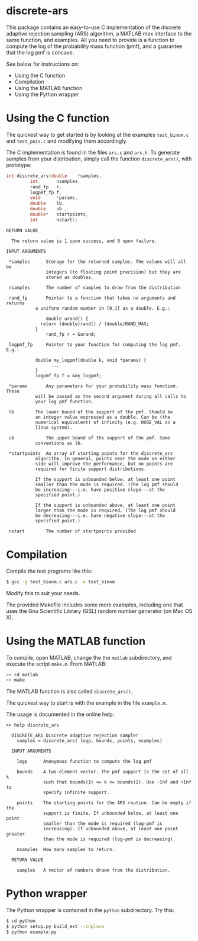 # discrete-ars

This package contains an easy-to-use C implementation of the
discrete adaptive rejection sampling (ARS) algorithm, a MATLAB
mex interface to the same function, and examples. All you need to
provide is a function to compute the log of the probability mass
function (pmf), and a guarantee that the log pmf is concave.

See below for instructions on:

* Using the C function
* Compilation
* Using the MATLAB function
* Using the Python wrapper

# Using the C function

The quickest way to get started is by looking at the examples
`test_binom.c` and `test_pois.c` and modifying them accordingly.

The C implementation is found in the files `ars.c` and `ars.h`. To
generate samples from your distribution, simply call the function
`discrete_ars()`, with prototype:

~~~ .C
int discrete_ars(double    *samples, 
		 int       nsamples, 
		 rand_fp   r,
		 logpmf_fp f, 
		 void      *params, 
		 double    lb, 
		 double    ub , 
		 double*   startpoints, 
		 int       nstart);
~~~

~~~ .text
RETURN VALUE

  The return value is 1 upon success, and 0 upon failure.

INPUT ARGUMENTS

 *samples      Storage for the returned samples. The values will all be
               integers (to floating point precision) but they are
               stored as doubles.
	       
 nsamples      The number of samples to draw from the distribution
	       
 rand_fp       Pointer to a function that takes no arguments and returns
 	       a uniform random number in [0,1] as a double. E.g.:
	       
               double urand() {
	         return (double)rand() / (double)RAND_MAX;
	       }
               rand_fp r = &urand;
	       
 logpmf_fp     Pointer to your function for computing the log pmf. E.g.:
	       
	       double my_logpmf(double k, void *params) {
                 ...
	       }
	       logpmf_fp f = &my_logpmf;
	       
 *params       Any parameters for your probability mass function. These
 	       will be passed as the second argument during all calls to
 	       your log pmf function.
	       
 lb	       The lower bound of the support of the pmf. Should be
 	       an integer value expressed as a double. Can be (the
 	       numerical equivalent) of infinity (e.g. HUGE_VAL on a
 	       linux system).
 	       
 ub            The upper bound of the support of the pmf. Same
 	       conventions as lb.

 *startpoints  An array of starting points for the discrete_ars
 	       algorithm. In general, points near the mode on either
 	       side will improve the performance, but no points are
 	       required for finite support distributions. 

	       If the support is unbounded below, at least one point
	       smaller than the mode is required. (The log pmf should
	       be increasing---i.e. have positive slope---at the
	       specified point.)

	       If the support is unbounded above, at least one point
	       larger than the mode is required. (The log pmf should
	       be decreasing---i.e. have negative slope---at the
	       specified point.)
 
 nstart	       The number of startpoints provided      
~~~

# Compilation

Compile the test programs like this:

~~~ .bash
$ gcc -g test_binom.c ars.c -o test_binom
~~~

Modify this to suit your needs. 

The provided Makefile includes some more examples, including one that
uses the Gnu Scientific Library (GSL) random number generator (on Mac OS
X).

# Using the MATLAB function

To compile, open MATLAB, change the the `matlab` subdirectory, and execute
the script `make.m`. From MATLAB:

~~~ .bash
>> cd matlab
>> make
~~~

The MATLAB function is also called `discrete_ars()`.

The quickest way to start is with the example in the file `example.m`. 

The usage is documented in the online help:

~~~ .text
>> help discrete_ars 

  DISCRETE_ARS Discrete adaptive rejection sampler
    samples = discrete_ars( logp, bounds, points, nsamples)
 
  INPUT ARGUMENTS
 
    logp      Anonymous function to compute the log pmf   
 	      
    bounds    A two-element vector. The pmf support is the set of all k
              such that bounds(1) <= k <= bounds(2). Use -Inf and +Inf to
              specify infinite support.
 	      
    points    The starting points for the ARS routine. Can be empty if the
              support is finite. If unbounded below, at least one point
              smaller than the mode is required (log-pmf is
              increasing). If unbounded above, at least one point greater
              than the mode is required (log-pmf is decreasing).
    	      
    nsamples  How many samples to return.
 
  RETURN VALUE
 
    samples   A vector of numbers drawn from the distribution.

~~~

# Python wrapper

The Python wrapper is contained in the `python` subdirectory. Try this:

~~~ .bash
$ cd python
$ python setup.py build_ext --inplace
$ python example.py
~~~
